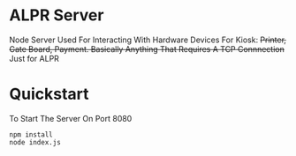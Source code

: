 # ALPR Server

Node Server Used For Interacting With Hardware Devices For Kiosk: <s>Printer, Gate Board, Payment. Basically Anything That Requires A TCP Connnection</s> Just for ALPR

# Quickstart

To Start The Server On Port 8080
```
npm install
node index.js
```




